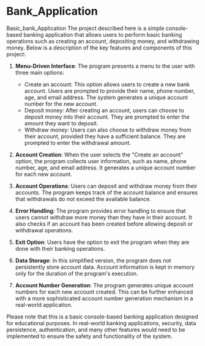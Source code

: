 # Bank_Application
Basic_bank_Application
The project described here is a simple console-based banking application that allows users to perform basic banking operations such as creating an account, depositing money, and withdrawing money. Below is a description of the key features and components of this project:

1. **Menu-Driven Interface**: The program presents a menu to the user with three main options:
    - Create an account: This option allows users to create a new bank account. Users are prompted to provide their name, phone number, age, and email address. The system generates a unique account number for the new account.
    - Deposit money: After creating an account, users can choose to deposit money into their account. They are prompted to enter the amount they want to deposit.
    - Withdraw money: Users can also choose to withdraw money from their account, provided they have a sufficient balance. They are prompted to enter the withdrawal amount.

2. **Account Creation**: When the user selects the "Create an account" option, the program collects user information, such as name, phone number, age, and email address. It generates a unique account number for each new account.

3. **Account Operations**: Users can deposit and withdraw money from their accounts. The program keeps track of the account balance and ensures that withdrawals do not exceed the available balance.

4. **Error Handling**: The program provides error handling to ensure that users cannot withdraw more money than they have in their account. It also checks if an account has been created before allowing deposit or withdrawal operations.

5. **Exit Option**: Users have the option to exit the program when they are done with their banking operations.

6. **Data Storage**: In this simplified version, the program does not persistently store account data. Account information is kept in memory only for the duration of the program's execution.

7. **Account Number Generation**: The program generates unique account numbers for each new account created. This can be further enhanced with a more sophisticated account number generation mechanism in a real-world application.

Please note that this is a basic console-based banking application designed for educational purposes. In real-world banking applications, security, data persistence, authentication, and many other features would need to be implemented to ensure the safety and functionality of the system.
